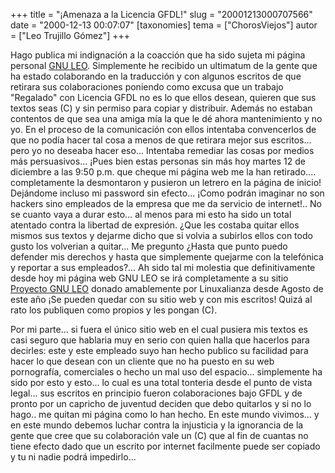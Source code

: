 +++
title = "¡Amenaza a la Licencia GFDL!"
slug = "20001213000707566"
date = "2000-12-13 00:07:07"
[taxonomies]
tema = ["ChorosViejos"]
autor = ["Leo Trujillo Gómez"]
+++

Hago publica mi indignación a la coacción que ha sido sujeta mi página
personal [GNU LEO](http://www.prodigyweb.net.mx/aleogom). Simplemente he
recibido un ultimatum de la gente que ha estado colaborando en la
traducción y con algunos escritos de que retirara sus colaboraciones
poniendo como excusa que un trabajo "Regalado" con Licencia GFDL no es
lo que ellos desean, quieren que sus textos seas (C) y sin permiso para
copiar y distribuir. Además no estaban contentos de que sea una amiga
mía la que le dé ahora mantenimiento y no yo. En el proceso de la
comunicación con ellos intentaba convencerlos de que no podía hacer tal
cosa a menos de que retirara mejor sus escritos... pero yo no deseaba
hacer eso... Intentaba remediar las cosas por medios más persuasivos...
¡Pues bien estas personas sin más hoy martes 12 de diciembre a las 9:50
p.m. que cheque mi página web me la han retirado.... completamente la
desmontaron y pusieron un letrero en la página de inicio! Dejándome
incluso mi password sin efecto... ¡Como podrán imaginar no son hackers
sino empleados de la empresa que me da servicio de internet!.. No se
cuanto vaya a durar esto... al menos para mi esto ha sido un total
atentado contra la libertad de expresión. ¿Que les costaba quitar ellos
mismos sus textos y dejarme dicho que si volvia a subirlos ellos con
todo gusto los volverian a quitar... Me pregunto ¿Hasta que punto puedo
defender mis derechos y hasta que simplemente quejarme con la telefónica
y reportar a sus empleados?... Ah sido tal mi molestia que
definitivamente desde hoy mi página web GNU LEO se irá completamente a
su sitio [Proyecto GNU LEO](http://gnu-leo.linuxpersonal.com) donado
amablemente por Linuxalianza desde Agosto de este año ¡Se pueden quedar
con su sitio web y con mis escritos! Quizá al rato los publiquen como
propios y les pongan (C).

Por mi parte... si fuera el único sitio web en el cual pusiera mis
textos es casi seguro que hablaria muy en serio con quien halla que
hacerlos para decirles: este y este empleado suyo han hecho publico su
facilidad para hacer lo que desean con un cliente que no ha puesto en su
web pornografía, comerciales o hecho un mal uso del espacio...
simplemente ha sido por esto y esto... lo cual es una total tonteria
desde el punto de vista legal... sus escritos en principio fueron
colaboraciones bajo GFDL y de pronto por un capricho de juventud deciden
que debo quitarlos y si no lo hago.. me quitan mi página como lo han
hecho. En este mundo vivimos... y en este mundo debemos luchar contra la
injusticia y la ignorancia de la gente que cree que su colaboración vale
un (C) que al fin de cuantas no tiene efecto dado que un escrito por
internet facilmente puede ser copiado y tu ni nadie podrá impedirlo...

